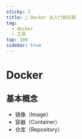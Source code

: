 ```yaml
---
sticky: 2
title: 🍞 Docker 从入门到实践
tag:
  - docker
  - 工具
top: 100
sidebar: true
---
```


# Docker

## 基本概念

* 镜像（Image）
* 容器（Container）
* 仓库（Repository）
